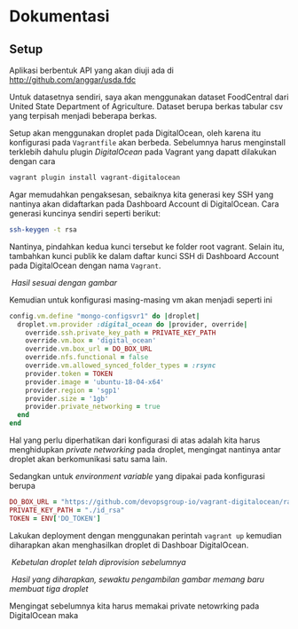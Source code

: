 # Dokumentasi

## Setup

Aplikasi berbentuk API yang akan diuji ada di http://github.com/anggar/usda.fdc 

Untuk datasetnya sendiri, saya akan menggunakan dataset FoodCentral dari United State Department of Agriculture. Dataset berupa berkas tabular csv yang terpisah menjadi beberapa berkas.

Setup akan menggunakan droplet pada DigitalOcean, oleh karena itu konfigurasi pada `Vagrantfile` akan berbeda. Sebelumnya harus menginstall terklebih dahulu plugin *DigitalOcean* pada Vagrant yang dapatt dilakukan dengan cara

```bash
vagrant plugin install vagrant-digitalocean
```

Agar memudahkan pengaksesan, sebaiknya kita generasi key SSH yang nantinya akan didaftarkan pada Dashboard Account di DigitalOcean. Cara generasi kuncinya sendiri seperti berikut:

```bash
ssh-keygen -t rsa
```

Nantinya, pindahkan kedua kunci tersebut ke folder root vagrant. Selain itu, tambahkan kunci publik ke dalam daftar kunci SSH di Dashboard Account pada DigitalOcean dengan nama `Vagrant`.

![]()
*Hasil sesuai dengan gambar*

Kemudian untuk konfigurasi masing-masing vm akan menjadi seperti ini

```ruby
config.vm.define "mongo-configsvr1" do |droplet|
  droplet.vm.provider :digital_ocean do |provider, override|
    override.ssh.private_key_path = PRIVATE_KEY_PATH
    override.vm.box = 'digital_ocean'
    override.vm.box_url = DO_BOX_URL
    override.nfs.functional = false
    override.vm.allowed_synced_folder_types = :rsync
    provider.token = TOKEN
    provider.image = 'ubuntu-18-04-x64'
    provider.region = 'sgp1'
    provider.size = '1gb'
    provider.private_networking = true
  end
end
```

Hal yang perlu diperhatikan dari konfigurasi di atas adalah kita harus menghidupkan *private networking* pada droplet, mengingat nantinya antar droplet akan berkomunikasi satu sama lain.

Sedangkan untuk *environment variable* yang dipakai pada konfigurasi berupa

```ruby
DO_BOX_URL = "https://github.com/devopsgroup-io/vagrant-digitalocean/raw/master/box/digital_ocean.box"
PRIVATE_KEY_PATH = "./id_rsa"
TOKEN = ENV['DO_TOKEN']
```

Lakukan deployment dengan menggunakan perintah `vagrant up` kemudian diharapkan akan menghasilkan droplet di Dashboar DigitalOcean.

![]()
*Kebetulan droplet telah diprovision sebelumnya*

![]()
*Hasil yang diharapkan, sewaktu pengambilan gambar memang baru membuat tiga droplet*

Mengingat sebelumnya kita harus memakai private netowrking pada DigitalOcean maka 

